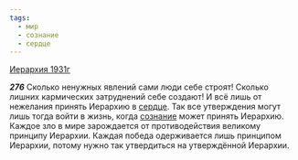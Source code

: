 ```yaml
---
tags:
  - мир
  - сознание
  - сердце
---
```


[Иерархия 1931г](/agni/1931)

___276___
Сколько ненужных явлений сами люди себе строят! Сколько лишних кармических затруднений себе создают! И всё лишь от нежелания принять Иерархию в [сердце](/tag/#сердце). Так все утверждения могут лишь тогда войти в жизнь, когда [сознание](/tag/#сознание) может принять Иерархию. Каждое зло в мире зарождается от противодействия великому принципу Иерархии. Каждая победа одерживается лишь принципом Иерархии, потому нужно так утвердиться на утверждённой Иерархии.   

